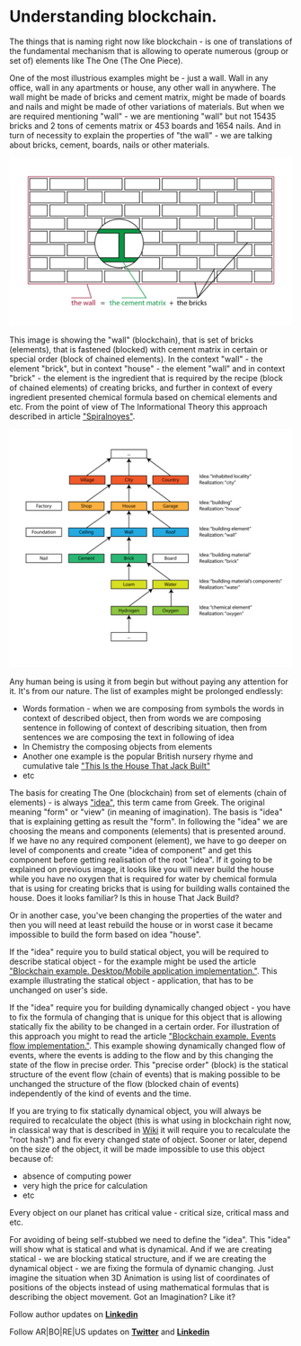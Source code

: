 # Understanding blockchain.

The things that is naming right now like blockchain - is one of translations of the fundamental mechanism that is allowing to operate numerous (group or set of) elements like The One (The One Piece).

One of the most illustrious examples might be - just a wall. Wall in any office, wall in any apartments or house, any other wall in anywhere. The wall might be made of bricks and cement matrix, might be made of boards and nails and might be made of other variations of materials. But when we are required mentioning "wall" - we are mentioning "wall" but not 15435 bricks and 2 tons of cements matrix or 453 boards and 1654 nails. And in turn of necessity to explain the properties of "the wall" - we are talking about bricks, cement, boards, nails or other materials.

![](https://raw.githubusercontent.com/ArboreusSystems/arboreus_articles/master/blockchain/understanding_blockchain/illustrations/arb_illustartions_blockchain_017_eng.png)

This image is showing the "wall" (blockchain), that is set of bricks (elements), that is fastened (blocked) with cement matrix in certain or special order (block of chained elements). In the context "wall" - the element "brick", but in context "house" - the element "wall" and in context "brick" - the element is the ingredient that is required by the recipe (block of chained elements) of creating bricks, and further in context of every ingredient presented chemical formula based on chemical elements and etc. From the point of view of The Informational Theory this approach described in article ["Spiralnoyes"](https://github.com/alexandrkirilov/kirilov_articles/blob/master/unsorted/spiralnoyes/eng.spiralnoyes.md).

![](https://raw.githubusercontent.com/ArboreusSystems/arboreus_articles/master/blockchain/understanding_blockchain/illustrations/arb_illustartions_blockchain_018_eng.png)

Any human being is using it from begin but without paying any attention for it. It's from our nature. The list of examples might be prolonged endlessly:

* Words formation - when we are composing from symbols the words in context of described object, then from words we are composing sentence in following of context of describing situation, then from sentences we are composing the text in following of idea
* In Chemistry the composing objects from elements 
* Another one example is the popular British nursery rhyme and cumulative tale ["This Is the House That Jack Built"](https://en.wikipedia.org/wiki/This_Is_the_House_That_Jack_Built)
* etc

The basis for creating The One (blockchain) from set of elements (chain of elements) - is always ["idea"](https://en.oxforddictionaries.com/definition/idea), this term came from Greek. The original meaning "form" or "view" (in meaning of imagination). The basis is "idea" that is explaining getting as result the "form". In following the "idea" we are choosing the means and components (elements) that is presented around. If we have no any required component (element), we have to go deeper on level of components and create "idea of component" and get this component before getting realisation of the root "idea". If it going to be explained on previous image, it looks like you will never build the house while you have no oxygen that is required for water by chemical formula that is using for creating bricks that is using for building walls contained the house. Does it looks familiar? Is this in house That Jack Build?

Or in another case, you've been changing the properties of the water and then you will need at least rebuild the house or in worst case it became impossible to build the form based on idea "house".

If the "idea" require you to build statical object, you will be required to describe statical object - for the example might be used the article ["Blockchain example. Desktop/Mobile application implementation."](https://github.com/ArboreusSystems/arboreus_articles/blob/master/blockchain/bc_example_desktop_mobile_application/eng.bce_desktop_mobile_application.md). This example illustrating the statical object - application, that has to be unchanged on user's side.

If the "idea" require you for building dynamically changed object - you have to fix the formula of changing that is unique for this object that is allowing statically fix the ability to be changed in a certain order. For illustration of this approach you might to read the article ["Blockchain example. Events flow implementation."](https://github.com/ArboreusSystems/arboreus_articles/blob/master/blockchain/bc_example_event_flow/eng.bce_events_flow.md). This example showing dynamically changed flow of events, where the events is adding to the flow and by this changing the state of the flow in precise order. This "precise order" (block) is the statical structure of the event flow (chain of events) that is making possible to be unchanged the structure of the flow (blocked chain of events) independently of the kind of events and the time.

If you are trying to fix statically dynamical object, you will always be required to recalculate the object (this is what using in blockchain right now, in classical way that is described in [Wiki](https://en.wikipedia.org/wiki/Blockchain) it will require you to recalculate the "root hash") and fix every changed state of object. Sooner or later, depend on the size of the object, it will be made impossible to use this object because of:

* absence of computing power
* very high the price for calculation 
* etc

Every object on our planet has critical value - critical size, critical mass and etc.

For avoiding of being self-stubbed we need to define the "idea". This "idea" will show what is statical and what is dynamical. And if we are creating statical - we are blocking statical structure, and if we are creating the dynamical object - we are fixing the formula of dynamic changing. Just imagine the situation when 3D Animation is using list of coordinates of positions of the objects instead of using mathematical formulas that is describing the object movement. Got an Imagination? Like it?

Follow author updates on [**Linkedin**](https://www.linkedin.com/in/alexandr-kirilov-3365b992/)

Follow AR|BO|RE|US updates on [**Twitter**](https://twitter.com/ArboreusSystems) and [**Linkedin**](www.linkedin.com/company/arboreus-systems/)